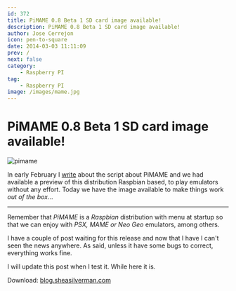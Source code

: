 ```yaml
---
id: 372
title: PiMAME 0.8 Beta 1 SD card image available!
description: PiMAME 0.8 Beta 1 SD card image available!
author: Jose Cerrejon
icon: pen-to-square
date: 2014-03-03 11:11:09
prev: /
next: false
category:
    - Raspberry PI
tag:
    - Raspberry PI
image: /images/mame.jpg
---
```


# PiMAME 0.8 Beta 1 SD card image available!

![pimame](/images/mame.jpg)

In early February I [write](/post.php?id=360) about the script about PiMAME and we had available a preview of this distribution Raspbian based, to play emulators without any effort. Today we have the image available to make things work _out of the box_...

---

Remember that _PiMAME_ is a _Raspbian_ distribution with menu at startup so that we can enjoy with _PSX, MAME or Neo Geo_ emulators, among others.

I have a couple of post waiting for this release and now that I have I can't seen the news anywhere. As said, unless it have some bugs to correct, everything works fine.

I will update this post when I test it. While here it is.

Download: [blog.sheasilverman.com](https://pimame.org/releases/latest.php)
